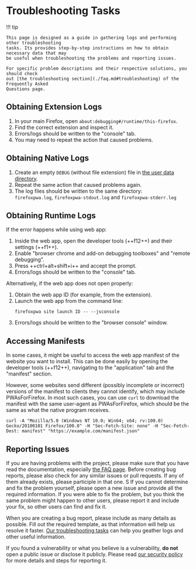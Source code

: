 # Troubleshooting Tasks

!!! tip

    This page is designed as a guide in gathering logs and performing other troubleshooting
    tasks. Its provides step-by-step instructions on how to obtain necessary data that may
    be useful when troubleshooting the problems and reporting issues.

    For specific problem descriptions and their respective solutions, you should check
    out [the troubleshooting section](./faq.md#troubleshooting) of the Frequently Asked
    Questions page.

## Obtaining Extension Logs

1. In your main Firefox, open `about:debugging#/runtime/this-firefox`.
2. Find the correct extension and inspect it.
3. Errors/logs should be written to the "console" tab.
4. You may need to repeat the action that caused problems.

## Obtaining Native Logs

1. Create an empty `DEBUG` (without file extension) file in [the user data directory](../resources/installation-directories.md#user-data).
2. Repeat the same action that caused problems again.
3. The log files should be written to the same directory:<br>
   `firefoxpwa.log`, `firefoxpwa-stdout.log` and `firefoxpwa-stderr.log`

## Obtaining Runtime Logs

If the error happens while using web app:

1. Inside the web app, open the developer tools (++f12++) and their settings (++f1++).
2. Enable "browser chrome and add-on debugging toolboxes" and "remote debugging".
3. Press ++ctrl+alt+shift+i++ and accept the prompt.
4. Errors/logs should be written to the "console" tab.

Alternatively, if the web app does not open properly:

1. Obtain the web app ID (for example, from the extension).
2. Launch the web app from the command line:
    ```shell
    firefoxpwa site launch ID -- --jsconsole
    ```
3. Errors/logs should be written to the "browser console" window.

## Accessing Manifests

In some cases, it might be useful to access the web app manifest of the website you
want to install. This can be done easily by opening the developer tools (++f12++),
navigating to the "application" tab and the "manifest" section.

However, some websites send different (possibly incomplete or incorrect) versions of
the manifest to clients they cannot identify, which may include PWAsForFirefox. In
most such cases, you can use `curl` to download the manifest with the same user-agent
as PWAsForFirefox, which should be the same as what the native program receives.

```shell
curl -A "Mozilla/5.0 (Windows NT 10.0; Win64; x64; rv:100.0) Gecko/20100101 Firefox/100.0" -H "Sec-Fetch-Site: none" -H "Sec-Fetch-Dest: manifest" "https://example.com/manifest.json"
```

## Reporting Issues

If you are having problems with the project, please make sure that you have read the
documentation, especially [the FAQ page](faq.md). Before creating bug reports, please
also check for any similar issues or pull requests. If any of them already exists, please
participle in that one.
S
If you cannot determine and fix the problem yourself, please open a new issue and provide
all the required information. If you were able to fix the problem, but you think the same
problem might happen to other users, please report it and include your fix, so other
users can find and fix it.

When you are creating a bug report, please include as many details as possible. Fill out the
required template, as that information will help us resolve it faster. [Our troubleshooting
tasks](troubleshooting.md) can help you geather logs and other useful information.

If you found a vulnerability or what you believe is a vulnerability, **do not** open a
public issue or disclose it publicly. Please read [our security policy](https://github.com/filips123/PWAsForFirefox/blob/main/.github/SECURITY.md)
for more details and steps for reporting it.
